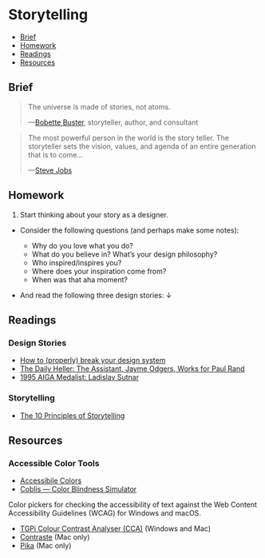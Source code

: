 # Storytelling

- [Brief](#brief)
- [Homework](#homework)
- [Readings](#Readings)
- [Resources](#Resources)

## Brief

> The universe is made of stories, not atoms.
>
> —[Bobette Buster](http://www.bobettebuster.com), storyteller, author, and consultant

> The most powerful person in the world is the story teller. The storyteller sets the vision, values, and agenda of an entire generation that is to come…
>
> —[Steve Jobs](https://en.wikipedia.org/wiki/Steve_Jobs)

## Homework

1. Start thinking about your story as a designer.

  - Consider the following questions (and perhaps make some notes):
    - Why do you love what you do?
    - What do you believe in? What’s your design philosophy?
    - Who inspired/inspires you?
    - Where does your inspiration come from?
    - When was that aha moment?

  - And read the following three design stories: ↓

## Readings

### Design Stories

- [How to (properly) break your design system](https://breakyourdesignsystem.com)
- [The Daily Heller: The Assistant, Jayme Odgers, Works for Paul Rand](https://www.printmag.com/daily-heller/the-daily-heller-the-assistant-jayme-odgers-works-for-paul-rand/)
- [1995 AIGA Medalist: Ladislav Sutnar](https://epi.aiga.org/medalist-ladislavsutnar)

### Storytelling

- [The 10 Principles of Storytelling](https://medium.com/do-book-company/the-10-principles-of-storytelling-67a25a026f32)

## Resources

### Accessible Color Tools

- [Accessibile Colors](https://accessible-colors.com)
- [Coblis —
Color Blindness Simulator](https://www.color-blindness.com/coblis-color-blindness-simulator/)

Color pickers for checking the accessibility of text against the Web Content Accessibility Guidelines (WCAG) for Windows and macOS.

- [TGPi Colour Contrast Analyser (CCA)](https://www.tpgi.com/color-contrast-checker/) (Windows and Mac)
- [Contraste](https://contrasteapp.com) (Mac only)
- [Pika](https://superhighfives.com/pika) (Mac only)
